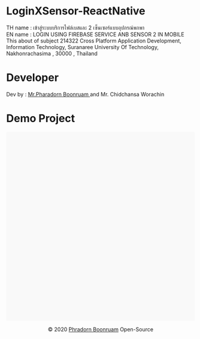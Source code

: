 # LoginXSensor-ReactNative
TH name : เข้าสู่ระบบบริการไฟล์เบสและ 2 เซ็นเซอร์แบบอุปกรณ์พกพา<br/>
EN name : LOGIN USING FIREBASE SERVICE ANB SENSOR 2 IN MOBILE <br/>
This about of subject 214322 Cross Platform Application Development, Information Technology, Suranaree University Of Technology, Nakhonrachasima , 30000 , Thailand
# Developer
Dev by : <a href="https://www.facebook.com/PharadornB/">Mr.Pharadorn Boonruam </a> and Mr. Chidchansa Worachin <br/>
# Demo Project
<div data-snack-id="@b6134228/hw2_firebaseloginx2sensor" data-snack-platform="web" data-snack-preview="true" data-snack-theme="light" style="overflow:hidden;background:#F9F9F9;border:1px solid var(--color-border);border-radius:4px;height:505px;width:100%"></div>
<!-- <script async src="https://snack.expo.io/embed.js"></script> -->
<p align="center">© 2020 <a href="https://www.facebook.com/PharadornB/">Phradorn Boonruam</a> Open-Source</p>


